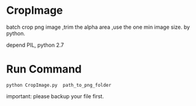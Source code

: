 # CropImage

batch crop png image ,trim the alpha area ,use the one min image size. by python.

depend PIL, python 2.7

# Run Command

`python CropImage.py  path_to_png_folder`

important: please backup your file first.

